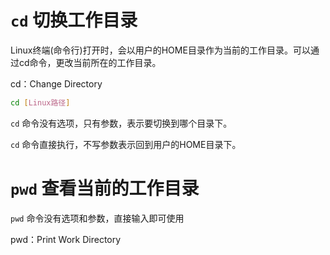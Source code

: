 # `cd` 切换工作目录

Linux终端(命令行)打开时，会以用户的HOME目录作为当前的工作目录。可以通过cd命令，更改当前所在的工作目录。

cd：Change Directory

```bash
cd [Linux路径]
```

`cd` 命令没有选项，只有参数，表示要切换到哪个目录下。

`cd` 命令直接执行，不写参数表示回到用户的HOME目录下。

# `pwd` 查看当前的工作目录

`pwd` 命令没有选项和参数，直接输入即可使用

pwd：Print Work Directory
